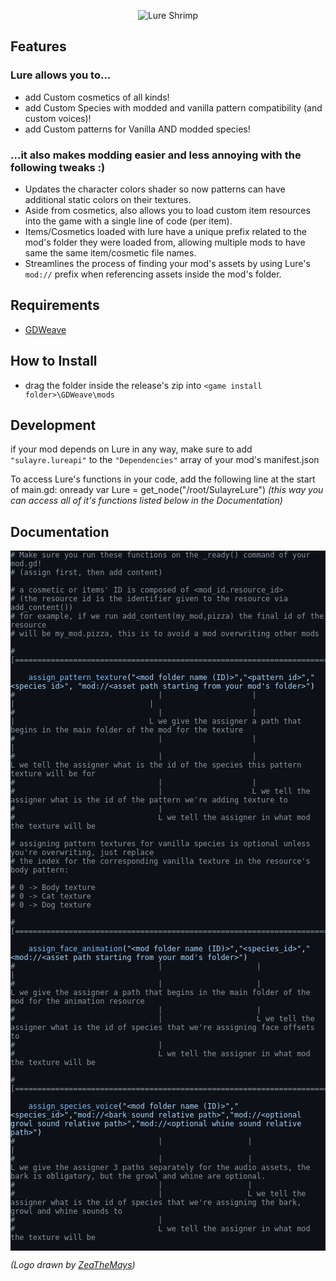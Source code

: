 <p align="center">
  <img src="https://cdn.discordapp.com/attachments/1297612591656341504/1297617737081950278/image.png?ex=67169431&is=671542b1&hm=e3c6bfd6c059e17549c7185b80347e86665b3f27139c986d9f8493027fc4a8d6&" alt="Lure Shrimp"/>
</p>

## Features
### Lure allows you to...
- add Custom cosmetics of all kinds!
- add Custom Species with modded and vanilla pattern compatibility (and custom voices)!
- add Custom patterns for Vanilla AND modded species!

### ...it also makes modding easier and less annoying with the following tweaks :)
- Updates the character colors shader so now patterns can have additional static colors on their textures.
- Aside from cosmetics, also allows you to load custom item resources into the game with a single line of code (per item).
- Items/Cosmetics loaded with lure have a unique prefix related to the mod's folder they were loaded from, allowing multiple mods to have same the same item/cosmetic file names.
- Streamlines the process of finding your mod's assets by using Lure's ```mod://``` prefix when referencing assets inside the mod's folder.

## Requirements
- [GDWeave](https://github.com/NotNite/GDWeave/tree/main)

## How to Install
- drag the folder inside the release's zip into ```<game install folder>\GDWeave\mods```

## Development
if your mod depends on Lure in any way, make sure to add ```"sulayre.lureapi"``` to the ```"Dependencies"``` array of your mod's manifest.json

To access Lure's functions in your code, add the following line at the start of main.gd:
    onready var Lure = get_node("/root/SulayreLure")
*(this way you can access all of it's functions listed below in the Documentation)*

## Documentation

<pre class="github-dark-default" style="background-color:#0d1117;color:#e6edf3" tabindex="0"><code><div class="line"><span style="color:#8B949E"># Make sure you run these functions on the _ready() command of your mod.gd!</span></div><div class="line"><span style="color:#8B949E"># (assign first, then add content)</span></div><div class="line">
</div><div class="line"><span style="color:#8B949E"># a cosmetic or items' ID is composed of &#x3C;mod_id.resource_id></span></div><div class="line"><span style="color:#8B949E"># (the resource id is the identifier given to the resource via add_content())</span></div><div class="line"><span style="color:#8B949E"># for example, if we run add_content(my_mod,pizza) the final id of the resource</span></div><div class="line"><span style="color:#8B949E"># will be my_mod.pizza, this is to avoid a mod overwriting other mods</span></div><div class="line">
</div><div class="line"><span style="color:#8B949E">#[==================================================================================================]</span></div><div class="line">
</div><div class="line"><span style="color:#79C0FF">	assign_pattern_texture</span><span style="color:#E6EDF3">(</span><span style="color:#A5D6FF">"&#x3C;mod folder name (ID)>"</span><span style="color:#E6EDF3">,</span><span style="color:#A5D6FF">"&#x3C;pattern id>"</span><span style="color:#E6EDF3">,</span><span style="color:#A5D6FF">"&#x3C;species id>"</span><span style="color:#E6EDF3">, </span><span style="color:#A5D6FF">"mod://&#x3C;asset path starting from your mod's folder>"</span><span style="color:#E6EDF3">)</span></div><div class="line"><span style="color:#8B949E">#                                |                    |               |                              |</span></div><div class="line"><span style="color:#8B949E">#                                |                    |               |                              L we give the assigner a path that begins in the main folder of the mod for the texture</span></div><div class="line"><span style="color:#8B949E">#                                |                    |               |</span></div><div class="line"><span style="color:#8B949E">#                                |                    |               L we tell the assigner what is the id of the species this pattern texture will be for</span></div><div class="line"><span style="color:#8B949E">#                                |                    |               </span></div><div class="line"><span style="color:#8B949E">#                                |                    L we tell the assigner what is the id of the pattern we're adding texture to</span></div><div class="line"><span style="color:#8B949E">#                                |</span></div><div class="line"><span style="color:#8B949E">#                                L we tell the assigner in what mod the texture will be</span></div><div class="line">
</div><div class="line"><span style="color:#8B949E"># assigning pattern textures for vanilla species is optional unless you're overwriting, just replace</span></div><div class="line"><span style="color:#8B949E"># the index for the corresponding vanilla texture in the resource's body pattern:</span></div><div class="line">
</div><div class="line"><span style="color:#8B949E"># 0 -> Body texture</span></div><div class="line"><span style="color:#8B949E"># 0 -> Cat texture</span></div><div class="line"><span style="color:#8B949E"># 0 -> Dog texture</span></div><div class="line">
</div><div class="line"><span style="color:#8B949E">#[==================================================================================================]</span></div><div class="line">
</div><div class="line"><span style="color:#79C0FF">	assign_face_animation</span><span style="color:#E6EDF3">(</span><span style="color:#A5D6FF">"&#x3C;mod folder name (ID)>"</span><span style="color:#E6EDF3">,</span><span style="color:#A5D6FF">"&#x3C;species_id>"</span><span style="color:#E6EDF3">,</span><span style="color:#A5D6FF">"&#x3C;mod://&#x3C;asset path starting from your mod's folder>"</span><span style="color:#E6EDF3">)</span></div><div class="line"><span style="color:#8B949E">#                                |                     |                           |                                               </span></div><div class="line"><span style="color:#8B949E">#                                |                     |                           L we give the assigner a path that begins in the main folder of the mod for the animation resource</span></div><div class="line"><span style="color:#8B949E">#                                |                     |               </span></div><div class="line"><span style="color:#8B949E">#                                |                     L we tell the assigner what is the id of species that we're assigning face offsets to</span></div><div class="line"><span style="color:#8B949E">#                                |</span></div><div class="line"><span style="color:#8B949E">#                                L we tell the assigner in what mod the texture will be</span></div><div class="line">
</div><div class="line"><span style="color:#8B949E">#[==================================================================================================]</span></div><div class="line">
</div><div class="line"><span style="color:#79C0FF">	assign_species_voice</span><span style="color:#E6EDF3">(</span><span style="color:#A5D6FF">"&#x3C;mod folder name (ID)>"</span><span style="color:#E6EDF3">,</span><span style="color:#A5D6FF">"&#x3C;species_id>"</span><span style="color:#E6EDF3">,</span><span style="color:#A5D6FF">"mod://&#x3C;bark sound relative path>"</span><span style="color:#E6EDF3">,</span><span style="color:#A5D6FF">"mod://&#x3C;optional growl sound relative path>"</span><span style="color:#E6EDF3">,</span><span style="color:#A5D6FF">"mod://&#x3C;optional whine sound relative path>"</span><span style="color:#E6EDF3">)</span></div><div class="line"><span style="color:#8B949E">#                                |                   |                           |                                               </span></div><div class="line"><span style="color:#8B949E">#                                |                   |                           L we give the assigner 3 paths separately for the audio assets, the bark is obligatory, but the growl and whine are optional.</span></div><div class="line"><span style="color:#8B949E">#                                |                   |               </span></div><div class="line"><span style="color:#8B949E">#                                |                   L we tell the assigner what is the id of species that we're assigning the bark, growl and whine sounds to</span></div><div class="line"><span style="color:#8B949E">#                                |</span></div><div class="line"><span style="color:#8B949E">#                                L we tell the assigner in what mod the texture will be</span></div><div class="line">
</div></code></pre>

*(Logo drawn by [ZeaTheMays](https://github.com/ZeaTheMays))*
